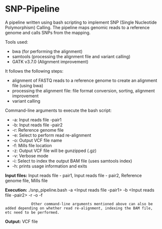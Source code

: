 # SNP-Pipeline

A pipeline written using bash scripting to implement SNP (Single Nucleotide Polymorphism) Calling. The pipeline maps genomic reads to a reference genome and calls SNPs from the mapping.

Tools used:
- bwa (for performing the alignment)
- samtools (processing the alignment file and variant calling)
- GATK v3.7.0 (Alignment improvement)

It follows the following steps:

- alignment of FASTQ reads to a reference genome to create an alignment file (using bwa)
- processing the alignment file: file format conversion, sorting, alignment improvement
- variant calling

Command-line arguments to execute the bash script:
- -a: Input reads file -pair1
- -b: Input reads file -pair2
- -r: Reference genome file
- -e: Select to perform read re-alignment
- -o: Output VCF file name
- -f: Mills file location
- -z: Output VCF file will be gunzipped (.gz)
- -v: Verbose mode
- -i: Select to index the output BAM file (uses samtools index)
- -h: prints usage information and exits

**Input files:** Input reads file - pair1, Input reads file - pair2, Reference genome file, Mills file

**Execution:** ./snp_pipeline.bash -a <Input reads file -pair1> -b <Input reads file -pair2> -r <Reference genome file> -o <Output VCF file name> -f <Mills file location>

                Other command-line arguments mentioned above can also be added depending on whether read re-alignment, indexing the BAM file, etc need to be performed. 

**Output:** VCF file  
